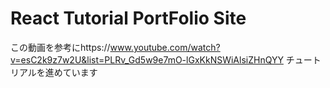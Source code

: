 # React Tutorial PortFolio Site

この動画を参考にhttps://www.youtube.com/watch?v=esC2k9z7w2U&list=PLRv_Gd5w9e7mO-lGxKkNSWiAlsiZHnQYY
チュートリアルを進めています

